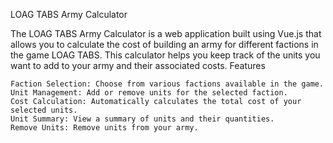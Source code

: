 LOAG TABS Army Calculator

The LOAG TABS Army Calculator is a web application built using Vue.js that allows you to calculate the cost of building an army for different factions in the game LOAG TABS. This calculator helps you keep track of the units you want to add to your army and their associated costs.
Features

    Faction Selection: Choose from various factions available in the game.
    Unit Management: Add or remove units for the selected faction.
    Cost Calculation: Automatically calculates the total cost of your selected units.
    Unit Summary: View a summary of units and their quantities.
    Remove Units: Remove units from your army.